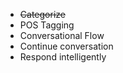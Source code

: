 - ~~Categorize~~
- POS Tagging
- Conversational Flow
- Continue conversation
- Respond intelligently
